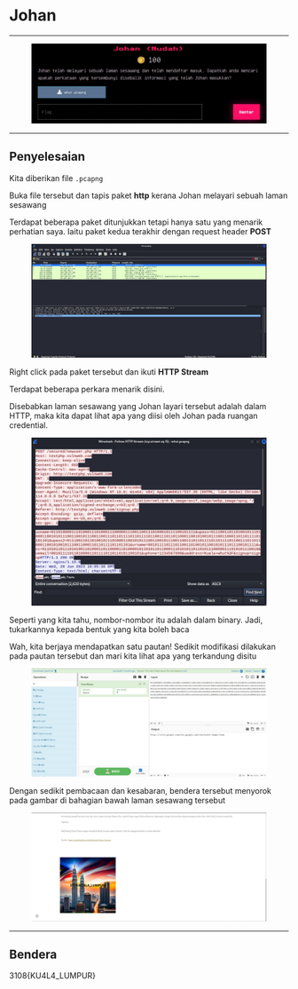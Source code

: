 # Johan

***

<figure><img src="../../../../.gitbook/assets/image (23) (1).png" alt=""><figcaption></figcaption></figure>

***

## Penyelesaian

Kita diberikan file `.pcapng`

Buka file tersebut dan tapis paket **http** kerana Johan melayari sebuah laman sesawang

Terdapat beberapa paket ditunjukkan tetapi hanya satu yang menarik perhatian saya. Iaitu paket kedua terakhir dengan request header **POST**

<figure><img src="../../../../.gitbook/assets/image (1) (1) (1) (1) (1) (1) (1) (1) (1) (1) (1) (1) (1) (1) (1) (1) (1) (1) (1).png" alt=""><figcaption></figcaption></figure>

Right click pada paket tersebut dan ikuti **HTTP Stream**

Terdapat beberapa perkara menarik disini.

Disebabkan laman sesawang yang Johan layari tersebut adalah dalam HTTP, maka kita dapat lihat apa yang diisi oleh Johan pada ruangan credential.

<figure><img src="../../../../.gitbook/assets/image (2) (1) (1) (1) (1) (1) (1) (1) (1) (1) (1) (1) (1) (1) (1).png" alt=""><figcaption></figcaption></figure>

Seperti yang kita tahu, nombor-nombor itu adalah dalam binary. Jadi, tukarkannya kepada bentuk yang kita boleh baca

Wah, kita berjaya mendapatkan satu pautan! Sedikit modifikasi dilakukan pada pautan tersebut dan mari kita lihat apa yang terkandung disitu

<figure><img src="../../../../.gitbook/assets/image (3) (1) (1) (1) (1) (1) (1) (1) (1) (1) (1).png" alt=""><figcaption></figcaption></figure>

Dengan sedikit pembacaan dan kesabaran, bendera tersebut menyorok pada gambar di bahagian bawah laman sesawang tersebut

<figure><img src="../../../../.gitbook/assets/image (4) (1) (1) (1) (1) (1) (1) (1) (1) (1) (1).png" alt=""><figcaption></figcaption></figure>

***

## Bendera

3108{KU4L4\_LUMPUR}
